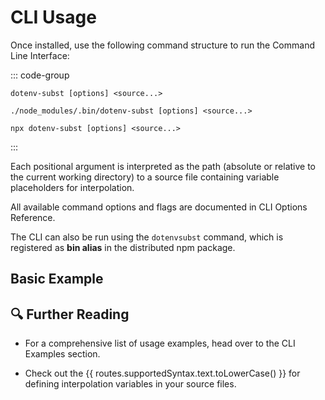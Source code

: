 <script setup lang="ts">
import { data as routes } from './.vitepress/routes.data.js';
</script>

# CLI Usage

Once installed, use the following command structure to run the Command Line Interface:

::: code-group

```console [global]
dotenv-subst [options] <source...>
```

```console [local]
./node_modules/.bin/dotenv-subst [options] <source...>
```

```console [npx]
npx dotenv-subst [options] <source...>
```

:::

Each positional argument is interpreted as the path (absolute or relative to the current working directory) to a source file containing variable placeholders for interpolation.

All available command options and flags are documented in <a :href="routes.cliOptions.link">CLI Options Reference</a>.

The CLI can also be run using the `dotenvsubst` command, which is registered as **bin alias** in the distributed npm package.

## Basic Example

<!-- @include: ../README.md#cli-basic-example -->

## 🔍 Further Reading

- For a comprehensive list of usage examples, head over to the <a :href="routes.cliExamples.base + routes.cliExamples.link">CLI Examples</a> section.

- Check out the <a :href="routes.supportedSyntax.link">{{ routes.supportedSyntax.text.toLowerCase() }}</a> for defining interpolation variables in your source files.

